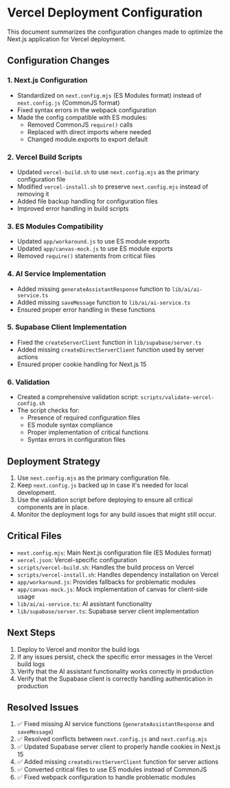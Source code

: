 # Vercel Deployment Configuration

This document summarizes the configuration changes made to optimize the Next.js application for Vercel deployment.

## Configuration Changes

### 1. Next.js Configuration

- Standardized on `next.config.mjs` (ES Modules format) instead of `next.config.js` (CommonJS format)
- Fixed syntax errors in the webpack configuration
- Made the config compatible with ES modules:
  - Removed CommonJS `require()` calls
  - Replaced with direct imports where needed
  - Changed module.exports to export default

### 2. Vercel Build Scripts

- Updated `vercel-build.sh` to use `next.config.mjs` as the primary configuration file
- Modified `vercel-install.sh` to preserve `next.config.mjs` instead of removing it
- Added file backup handling for configuration files
- Improved error handling in build scripts

### 3. ES Modules Compatibility

- Updated `app/workaround.js` to use ES module exports
- Updated `app/canvas-mock.js` to use ES module exports
- Removed `require()` statements from critical files

### 4. AI Service Implementation

- Added missing `generateAssistantResponse` function to `lib/ai/ai-service.ts`
- Added missing `saveMessage` function to `lib/ai/ai-service.ts`
- Ensured proper error handling in these functions

### 5. Supabase Client Implementation

- Fixed the `createServerClient` function in `lib/supabase/server.ts`
- Added missing `createDirectServerClient` function used by server actions
- Ensured proper cookie handling for Next.js 15

### 6. Validation

- Created a comprehensive validation script: `scripts/validate-vercel-config.sh`
- The script checks for:
  - Presence of required configuration files
  - ES module syntax compliance
  - Proper implementation of critical functions
  - Syntax errors in configuration files

## Deployment Strategy

1. Use `next.config.mjs` as the primary configuration file.
2. Keep `next.config.js` backed up in case it's needed for local development.
3. Use the validation script before deploying to ensure all critical components are in place.
4. Monitor the deployment logs for any build issues that might still occur.

## Critical Files

- `next.config.mjs`: Main Next.js configuration file (ES Modules format)
- `vercel.json`: Vercel-specific configuration
- `scripts/vercel-build.sh`: Handles the build process on Vercel
- `scripts/vercel-install.sh`: Handles dependency installation on Vercel
- `app/workaround.js`: Provides fallbacks for problematic modules
- `app/canvas-mock.js`: Mock implementation of canvas for client-side usage
- `lib/ai/ai-service.ts`: AI assistant functionality
- `lib/supabase/server.ts`: Supabase server client implementation

## Next Steps

1. Deploy to Vercel and monitor the build logs
2. If any issues persist, check the specific error messages in the Vercel build logs
3. Verify that the AI assistant functionality works correctly in production
4. Verify that the Supabase client is correctly handling authentication in production

## Resolved Issues

1. ✅ Fixed missing AI service functions (`generateAssistantResponse` and `saveMessage`)
2. ✅ Resolved conflicts between `next.config.js` and `next.config.mjs`
3. ✅ Updated Supabase server client to properly handle cookies in Next.js 15
4. ✅ Added missing `createDirectServerClient` function for server actions
5. ✅ Converted critical files to use ES modules instead of CommonJS
6. ✅ Fixed webpack configuration to handle problematic modules
